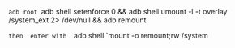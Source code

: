 `adb root
`adb shell setenforce 0 &&  adb shell umount -l -t overlay /system_ext 2> /dev/null   && adb remount

`then  enter with 
`adb shell 
`mount -o remount;rw /system